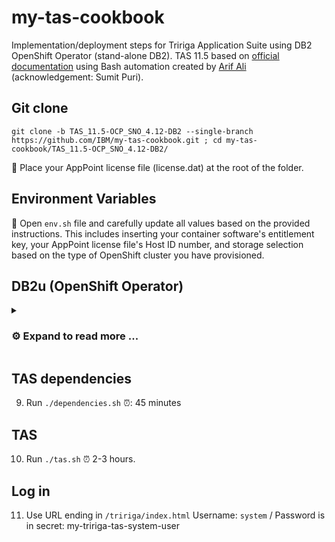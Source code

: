 # my-tas-cookbook

Implementation/deployment steps for Tririga Application Suite using DB2 OpenShift Operator (stand-alone DB2). TAS 11.5 based on [official documentation](https://www.ibm.com/docs/en/tas/11.5) using Bash automation created by [Arif Ali](https://www.linkedin.com/in/arifsali/) (acknowledgement: Sumit Puri).

## Git clone

```shell
git clone -b TAS_11.5-OCP_SNO_4.12-DB2 --single-branch https://github.com/IBM/my-tas-cookbook.git ; cd my-tas-cookbook/TAS_11.5-OCP_SNO_4.12-DB2/
```

📌 Place your AppPoint license file (license.dat) at the root of the folder.

## Environment Variables

📌 Open `env.sh` file and carefully update all values based on the provided instructions. This includes inserting your container software's entitlement key, your AppPoint license file's Host ID number, and storage selection based on the type of OpenShift cluster you have provisioned.

## DB2u (OpenShift Operator)

<details>
<summary> 

### ⚙ Expand to read more ... 

</summary>

1. Install DB2u Operator

```
./db2ucluster.sh
```

2. Create `tridata` user account

```
oc project db2u
db2ldap=$(oc get po | grep c-db2ucluster-ldap- | awk {'print $1'}) ; echo $db2ldap
oc rsh ${db2ldap} /opt/ibm/ldap_scripts/addLdapUser.py -u tridata -p tridata -r admin
```

3. Copy scripts files over to the db2 container.

```
cd tas-db-prep/external-db2
oc project db2u
oc rsh c-db2ucluster-db2u-0 mkdir -p /tmp/scripts
for n in create-ts.sql db2configinst.sh db2createdb.sh new_db2createts.sh ssl-setup.sh; do oc cp ${n} c-db2ucluster-db2u-0:/tmp/scripts; done
oc rsh c-db2ucluster-db2u-0 ls -l /tmp/scripts
```

4. Configure DB2 instance.

```
oc rsh c-db2ucluster-db2u-0 su - db2inst1 -c "sh /tmp/scripts/db2configinst.sh db2inst1 50000 /mnt/blumeta0/home/db2inst1/sqllib |tee /tmp/db2configinst.out"
```

5. Create `TASDB` database.

```
oc rsh c-db2ucluster-db2u-0 su - db2inst1 -c "sh /tmp/scripts/db2createdb.sh tasdb db2inst1 US /mnt/blumeta0/home/db2inst1/sqllib tridata |tee /tmp/db2createdb.out"
```

6. Create database tablespace.

TBA to check: oc rsh c-db2ucluster-db2u-0 su - db2inst1 -c "sh /tmp/scripts/db2createts.sh"
```
oc rsh c-db2ucluster-db2u-0 su - db2inst1
cp /tmp/scripts/db2createts.sh .
./db2createts.sh
```

7. Create custom SSL

TBA to check: oc rsh c-db2ucluster-db2u-0 su - db2inst1 -c "sh /tmp/scripts/ssl-setup.sh db2inst1"

```
cp /tmp/scripts/ssl-setup.sh .
./ssl-setup.sh db2inst1
```


<!-- oc exec -ti c-db2ucluster-db2u-0 -- su - db2inst1
    export DB_SCHEMA=db2inst1
    export DB_USERNAME=tridata
    db2 connect to TASDB
    cp /tmp/create-ts.sql .
    db2 -tvf create-ts.sql 
db2 connect to tasdb user tridata using tridata
oc exec -ti c-db2ucluster-db2u-0 -- su - db2inst1 -c "sh /tmp/ssl-setup.sh db2inst1"
db2 connect to tasdb user tridata using tridata
-->

</details>

## TAS dependencies

9. Run `./dependencies.sh` ⏰: 45 minutes

## TAS

10. Run `./tas.sh` ⏰ 2-3 hours.

## Log in

11. Use URL ending in `/tririga/index.html` Username: `system` / Password is in secret: my-tririga-tas-system-user
